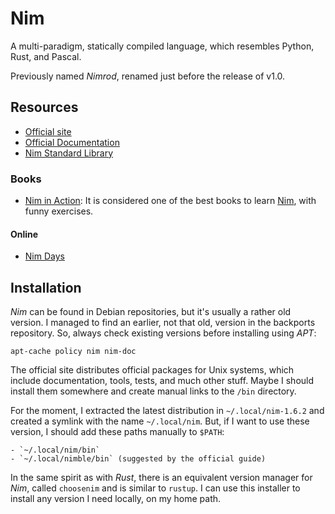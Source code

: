 Nim
===

A multi-paradigm, statically compiled language, which resembles Python, Rust,
and Pascal.

Previously named _Nimrod_, renamed just before the release of v1.0.


Resources
---------

 - [Official site](https://nim-lang.org/)
 - [Official Documentation](https://nim-lang.org/documentation.html)
 - [Nim Standard Library](https://nim-lang.org/docs/lib.html)

[Nim]:	https://nim-lang.org/

### Books ###

 - [Nim in Action](https://book.picheta.me/):
   It is considered one of the best books to learn [Nim], with funny exercises.

#### Online ####

 - [Nim Days](https://xmonader.github.io/nimdays/)


Installation
------------

_Nim_ can be found in Debian repositories, but it's usually a rather old
version.  I managed to find an earlier, not that old, version in the backports
repository.  So, always check existing versions before installing using _APT_:

    apt-cache policy nim nim-doc

The official site distributes official packages for Unix systems, which include
documentation, tools, tests, and much other stuff.  Maybe I should install them
somewhere and create manual links to the `/bin` directory.

For the moment, I extracted the latest distribution in `~/.local/nim-1.6.2` and
created a symlink with the name `~/.local/nim`.  But, if I want to use these
version, I should add these paths manually to `$PATH`:

    - `~/.local/nim/bin`
    - `~/.local/nimble/bin` (suggested by the official guide)

In the same spirit as with _Rust_, there is an equivalent version manager for
_Nim_, called `choosenim` and is similar to `rustup`.  I can use this installer
to install any version I need locally, on my home path.

